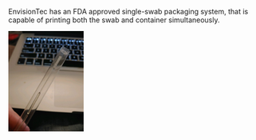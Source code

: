 EnvisionTec has an FDA approved single-swab packaging system, that is capable of printing both the swab and container simultaneously.

<img src="img/EnvisionTec/EnvisionTec_package.jpg" width=30%>

